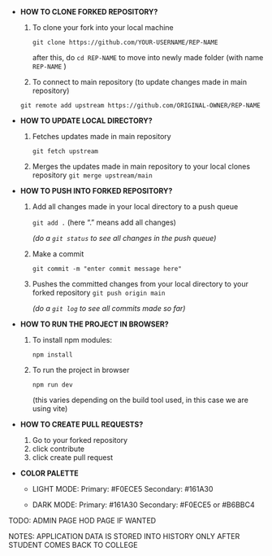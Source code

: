 - **HOW TO CLONE FORKED REPOSITORY?**
    1.  To clone your fork into your local machine
        
         `git clone https://github.com/YOUR-USERNAME/REP-NAME`
        
        after this, do `cd REP-NAME`  to move into newly made folder (with name `REP-NAME` )
        
    
    2.   To connect to main repository (to update changes made in main repository)
    
    `git remote add upstream https://github.com/ORIGINAL-OWNER/REP-NAME` 
    
- **HOW TO UPDATE LOCAL DIRECTORY?**
    1. Fetches updates made in main repository
        
        `git fetch upstream`
        
    
    1. Merges the updates made in main repository to your local clones repository
    `git merge upstream/main`
    
- **HOW TO PUSH INTO FORKED REPOSITORY?**
    1. Add all changes made in your local directory to a push queue
        
        `git add .`   (here “.” means add all changes)
        
        *(do a `git status` to see all changes in the push queue)*
        
    2. Make a commit
        
        `git commit -m "enter commit message here"` 
        
    3. Pushes the committed changes from your local directory to your forked repository
    `git push origin main`
        
        
        *(do a `git log`  to see all commits made so far)*
        
- **HOW TO RUN THE PROJECT IN BROWSER?**
    1. To install npm modules:
        
        `npm install` 
        
    
    1. To run the project in browser
        
        `npm run dev`
        
        (this varies depending on the build tool used, in this case we are using vite)
        
    
- **HOW TO CREATE PULL REQUESTS?**
    1. Go to your forked repository
    2. click contribute
    3. click create pull request

- **COLOR PALETTE**
    - LIGHT MODE:
        Primary: #F0ECE5
        Secondary: #161A30
    
    - DARK MODE:
        Primary: #161A30
        Secondary: #F0ECE5 or #B6BBC4


TODO:
    ADMIN PAGE
    HOD PAGE IF WANTED

NOTES:
    APPLICATION DATA IS STORED INTO HISTORY ONLY AFTER STUDENT COMES BACK TO COLLEGE